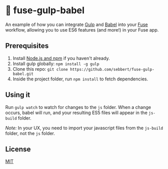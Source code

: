 # 💫 fuse-gulp-babel

An example of how you can integrate [Gulp](https://github.com/gulpjs/gulp) and [Babel](https://github.com/babel/babel) into your [Fuse](https://www.fusetools.com/) workflow, allowing you to use ES6 features (and more!) in your Fuse app.

## Prerequisites

1. Install [Node.js and npm](https://nodejs.org/en/) if you haven't already.
2. Install gulp globally: `npm install -g gulp`
3. Clone this repo: `git clone https://github.com/sebbert/fuse-gulp-babel.git`
4. Inside the project folder, run `npm install` to fetch dependencies.

## Using it

Run `gulp watch` to watch for changes to the `js` folder. When a change occurs, babel will run, and your resulting ES5 files will appear in the `js-build` folder.

_Note:_ In your UX, you need to import your javascript files from the `js-build` folder, not the `js` folder.

## License

[MIT](LICENSE)